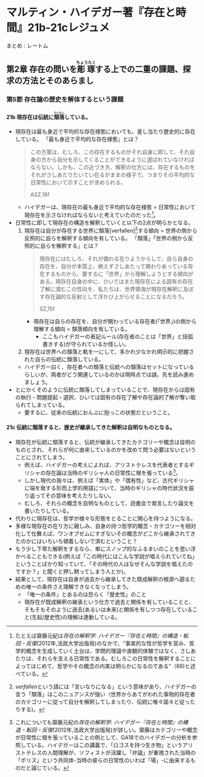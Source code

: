 マルティン・ハイデガー著『存在と時間』21b-21cレジュメ
====

まとめ
:   レートム

第2章 存在の問いを<ruby>彫琢<rt>ちょうたく</rt></ruby>する上での二重の課題、探求の方法とそのあらまし
----

### 第5節 存在論の歴史を解体するという課題

#### 21b 現存在は伝統に<ruby>頽落<rt>たいらく</rt></ruby>している。

* 現存在は最も身近で平均的な存在様態においても、差し当たり歴史的に存在している。
    「最も身近で平均的な存在様態」とは？
    > この方策は、むしろ、この存在するものがそれ自身に即して、それ自身の方から自分を示してくることができるように選ばれていなければならない。しかも、この近づき方、解釈の仕方には、存在するものをそれがさしあたりたいてい在るがままの様子で、つまりその平均的な日常性において示すことが求められる。
    > <footer>ASZ.16f</footer>
    * ハイデガーは、現存在の最も身近で平均的な存在様態 = 日常性において現存在を示さなければならないと考えていたのだった[^1]。
* 日常性に即して現存在の構造を解釈していくと以下の2点が明らかとなる。
  1. 現存在は自分が存在する世界に頽落[verfallen][^2]する傾向 = 世界の側から反照的に自らを解釈する傾向を有している。
    「頽落」「世界の側から反照的に自らを解釈する」とは？
        > 現存在にはむしろ、それが備わる在りようからして、自ら自身の存在を、自分が本質上、絶えずさしあたって関わりあっている存在するものから、要するに「世界」から理解しようとする傾向がある。現存在自身の中に、ひいてはまた現存在による固有の存在了解に潜むこの性向を、私たちは、世界領海が現存在解釈に及ぼす存在論的な反射として浮かび上がらせることになるだろう。
        > <footer>SZ,15f</footer>
       * 現存在は自らの存在を、自分が関わっている存在者(「世界」)の側から理解する傾向 = 頽落傾向を有している。
         * ここもハイデガーの表記ルール(存在者のことは「世界」と括弧書きする)が守られているか怪しい。
  2. 現存在は世界への頽落と軌を一にして、多かれ少なかれ明示的に把握された自らの伝統に頽落している。
    * ハイデガー曰く、存在者への頽落と伝統への頽落はセットになっているらしいが、両者がどう関連しているのかは現時点では謎。先を読み進めましょう。
 * とにかくそのように伝統に頽落してしまっていることで、現存在からは固有の執行・問題提起・選択、ひいては固有の存在了解や存在論的了解が奪い取られてしまっている。
   * 要するに、従来の伝統におんぶに抱っこの状態だということ。
  
#### 21c 伝統に頽落すると、歴史が継承してきた解釈は自明なものとなる。

* 現存在が伝統に頽落すると、伝統が継承してきたカテゴリーや概念は自明のものとされ、それらが何に由来しているのかを改めて問う必要はないということにされてしまう。
  * 例えば、ハイデガーの考えによれば、アリストテレスを代表者とするギリシャの存在論は当時のギリシャ人の日常性に根を張っている[^3]。
  * しかし現代の我々は、例えば「実体」や「偶有性」など、古代ギリシャに端を発する形而上学的用語について、当時のギリシャの時代状況を振り返ってその意味を考えたりしない。
  * むしろ、それらの概念を自明なものとして、読書会で発言したり論文を書いたりしている。
* 代わりに現存在は、哲学が様々な形態をとることに関心を持つようになる。
* 多様な現存在の在り方に親しみ、自身の持つ哲学的概念・カテゴリーを相対化して仕舞えば、ワンオブゼムにすぎないその概念がどこから継承されてきたのかにはいちいち頓着しないで済むということ？
* もう少し下卑た解釈をするなら、単にスノップ的なふるまいのことを思い浮かべることもできる(例えば「この時代にはこんな学説が唱えられていてね」ということばかり知っていて、「その時代の人はなぜそんな学説を唱えたのですか？」と聞くと押し黙ってしまう人とか)。
* 結果として、現存在は自身が過去から継承してきた既成解釈の根源へ遡るための唯一の条件さえ理解できなくなってしまう。
  * 「唯一の条件」とあるのは恐らく「歴史性」のこと
  * 現存在が既成解釈の継承という仕方で過去と関係を有していることと、そもそもそのように過去(あるいは未来)と関係を有しつつ存在していること(生起/歴史性)の理解は連動している。

[^1]:たとえば齋藤元紀は<cite>存在の解釈学: ハイデガー『存在と時間』の構造・転回・反復</cite>(2012年,法政大学出版局)のなかで、<q>事実的な性が哲学を営み、哲学的概念を生成していく土台は、学問的理論や直観的体験ではなく、さしあたりは、それらを支える日常性である。むしろこの日常性を解釈することによってはじめて、哲学やその概念の内実は明らかになるのである</q>（66)と述べている。
[^2]: <dfn>verfallen</dfn>という語には「言いなりになる」という意味があり、ハイデガーの言う「頽落」はこのニュアンスが強い（世界からあてがわれた事物的存在者のカテゴリーに従って自分を解釈してしまったり、伝統に唯々諾々と従ったりする)。
[^3]: これについても齋藤元紀の<cite>存在の解釈学: ハイデガー『存在と時間』の構造・転回・反復</cite>(2012年,法政大学出版局)が詳しい。齋藤はカテゴリーや概念が日常性に根を張っていることの例として、GA18でのハイデガーの分析を参照している。ハイデガーはこの講義で、「ロゴスを持つ生き物」というアリストテレスの人間理解が、ソフィストが活躍し「弁論」が重視された当時の「ポリス」という共同体-当時の彼らの日常性のいわば「場」-に由来するものだと論じている。









